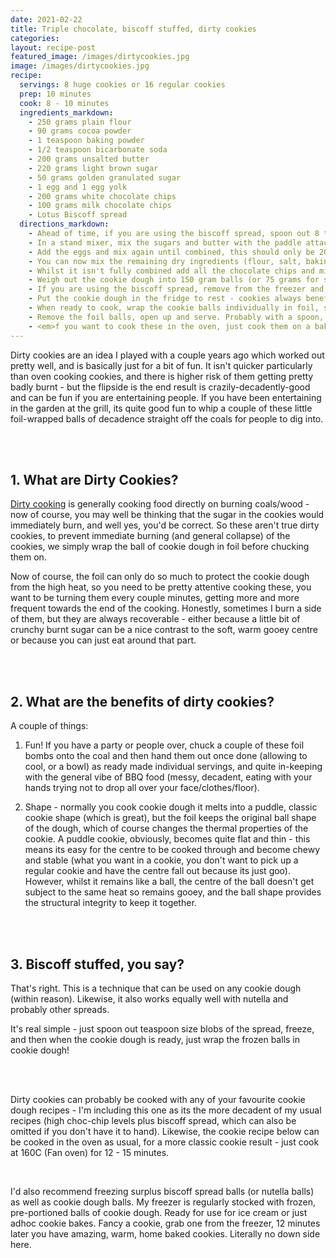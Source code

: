 ```yaml
---
date: 2021-02-22
title: Triple chocolate, biscoff stuffed, dirty cookies
categories:
layout: recipe-post
featured_image: /images/dirtycookies.jpg
image: /images/dirtycookies.jpg
recipe:
  servings: 8 huge cookies or 16 regular cookies
  prep: 10 minutes
  cook: 8 - 10 minutes
  ingredients_markdown:
    - 250 grams plain flour
    - 90 grams cocoa powder
    - 1 teaspoon baking powder
    - 1/2 teaspoon bicarbonate soda
    - 200 grams unsalted butter
    - 220 grams light brown sugar
    - 50 grams golden granulated sugar
    - 1 egg and 1 egg yolk
    - 200 grams white chocolate chips
    - 100 grams milk chocolate chips
    - Lotus Biscoff spread
  directions_markdown:
    - Ahead of time, if you are using the biscoff spread, spoon out 8 teaspoon sized blobs og the spread and place, evenly spread out, on a cling film covered baking tray and place in the freezer. Once they have frozen and are firm you can just wrap them in cling film and remove the tray (I find the baking tray takes up lots of room in the freezer so take it out as soon as possible)
    - In a stand mixer, mix the sugars and butter with the paddle attachment until well mixed and a light creamy consistency - this will take a few minutes, we aren't just combining the ingredients here
    - Add the eggs and mix again until combined, this should only be 20-30 seconds
    - You can now mix the remaining dry ingredients (flour, salt, baking powder, bicarb soda, cocoa powder) in a mixing bowl, and then add to the stand mixer and mix until it starts to combine
    - Whilst it isn't fully combined add all the chocolate chips and mix again until dough combined
    - Weigh out the cookie dough into 150 gram balls (or 75 grams for smaller cookies) - you should get 8 (or 16) cookies.
    - If you are using the biscoff spread, remove from the freezer and wrap each frozen biscoff ball in cookie dough
    - Put the cookie dough in the fridge to rest - cookies always benefit from an overnight rest, but will be delicious if you need to cook them immediately.
    - When ready to cook, wrap the cookie balls individually in foil, shiny side facing in, and place them directly into hot coals (being careful, using gloves/tongs) - you will need to turn them every minute or two and check on them regularly (you can actually tell pretty well how they are getting on by the smell). Cook for about 8 minutes total.
    - Remove the foil balls, open up and serve. Probably with a spoon, and with ice cream.
    - <em>f you want to cook these in the oven, just cook them on a baking tray at 160C (fan oven) for 12 - 15 minutes until they are done</em>
---
```


Dirty cookies are an idea I played with a couple years ago which worked out pretty well, and is basically just for a bit of fun. It isn't quicker particularly than oven cooking cookies, and there is higher risk of them getting pretty badly burnt - but the flipside is the end result is crazily-decadently-good and can be fun if you are entertaining people. If you have been entertaining in the garden at the grill, its quite good fun to whip a couple of these little foil-wrapped balls of decadence straight off the coals for people to dig into.

<br>
<br>

## 1. What are Dirty Cookies?
<a href="https://www.robbishfood.com/science/2021/01/01/reverse-sear-caveman-steaks/">Dirty cooking</a> is generally cooking food directly on burning coals/wood - now of course, you may well be thinking that the sugar in the cookies would immediately burn, and well yes, you'd be correct. So these aren't true dirty cookies, to prevent immediate burning (and general collapse) of the cookies, we simply wrap the ball of cookie dough in foil before chucking them on.

Now of course, the foil can only do so much to protect the cookie dough from the high heat, so you need to be pretty attentive cooking these, you want to be turning them every couple minutes, getting more and more frequent towards the end of the cooking. Honestly, sometimes I burn a side of them, but they are always recoverable - either because a little bit of crunchy burnt sugar can be a nice contrast to the soft, warm gooey centre or because you can just eat around that part.

<br>
<br>

## 2. What are the benefits of dirty cookies?
A couple of things:

1. Fun! If you have a party or people over, chuck a couple of these foil bombs onto the coal and then hand them out once done (allowing to cool, or a bowl) as ready made individual servings, and quite in-keeping with the general vibe of BBQ food (messy, decadent, eating with your hands trying not to drop all over your face/clothes/floor).

2. Shape - normally you cook cookie dough it melts into a puddle, classic cookie shape (which is great), but the foil keeps the original ball shape of the dough, which of course changes the thermal properties of the cookie. A puddle cookie, obviously, becomes quite flat and thin - this means its easy for the centre to be cooked through and become chewy and stable (what you want in a cookie, you don't want to pick up a regular cookie and have the centre fall out because its just goo). However, whilst it remains like a ball, the centre of the ball doesn't get subject to the same heat so remains gooey, and the ball shape provides the structural integrity to keep it together.

<br>
<br>

## 3. Biscoff stuffed, you say?
That's right. This is a technique that can be used on any cookie dough (within reason). Likewise, it also works equally well with nutella and probably other spreads.

It's real simple - just spoon out teaspoon size blobs of the spread, freeze, and then when the cookie dough is ready, just wrap the frozen balls in cookie dough!

<br>
<br>

Dirty cookies can probably be cooked with any of your favourite cookie dough recipes - I'm including this one as its the more decadent of my usual recipes (high choc-chip levels plus biscoff spread, which can also be omitted if you don't have it to hand). Likewise, the cookie recipe below can be cooked in the oven as usual, for a more classic cookie result - just cook at 160C (Fan oven) for 12 - 15 minutes.

<br>

I'd also recommend freezing surplus biscoff spread balls (or nutella balls) as well as cookie dough balls. My freezer is regularly stocked with frozen, pre-portioned balls of cookie dough. Ready for use for ice cream or just adhoc cookie bakes. Fancy a cookie, grab one from the freezer, 12 minutes later you have amazing, warm, home baked cookies. Literally no down side here.

<br>
<br>
